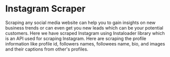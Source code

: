 # Instagram Scraper
Scraping any social media website can help you to gain insights on new business trends or can even get you new leads which can be your potential customers. Here we have scraped Instagram using Instaloader library which is an API used for  scraping Instagram. Here are scraping the profile information like profile id, followers names, followees name, bio, and images and their captions from other's profiles.
